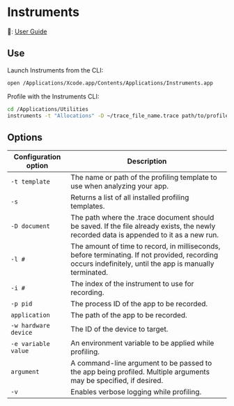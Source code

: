 # Instruments

📖: [User Guide](https://help.apple.com/instruments/mac/current/)

## Use

Launch Instruments from the CLI:

```sh
open /Applications/Xcode.app/Contents/Applications/Instruments.app
```

Profile with the Instruments CLI:

```sh
cd /Applications/Utilities
instruments -t "Allocations" -D ~/trace_file_name.trace path/to/profiled/app
```

## Options

| Configuration option | Description |
|----------------------|-------------|
| `-t template` | The name or path of the profiling template to use when analyzing your app. |
| `-s` | Returns a list of all installed profiling templates. |
| `-D document` | The path where the .trace document should be saved. If the file already exists, the newly recorded data is appended to it as a new run. |
| `-l #` | The amount of time to record, in milliseconds, before terminating. If not provided, recording occurs indefinitely, until the app is manually terminated. |
| `-i #` | The index of the instrument to use for recording. |
| `-p pid` | The process ID of the app to be recorded. |
| `application` | The path of the app to be recorded. |
| `-w hardware device` | The ID of the device to target. |
| `-e variable value` | An environment variable to be applied while profiling. |
| `argument` | A command-line argument to be passed to the app being profiled. Multiple arguments may be specified, if desired. |
| `-v` | Enables verbose logging while profiling. |
